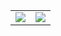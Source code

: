 <table>
  <tr>
    <td>
      <a href="https://github.com/anuraghazra/github-readme-stats">
        <img src="https://github-readme-stats.vercel.app/api?username=BeardedBear&show_icons=true&theme=radical&count_private=true" />
      </a>
    </td>
    <td>
      <a href="https://github.com/anuraghazra/github-readme-stats">
        <img src="https://github-readme-stats.vercel.app/api/top-langs?username=BeardedBear&show_icons=true&theme=radical&layout=compact" />
      </a>
    </td>
  </tr>
</table>
